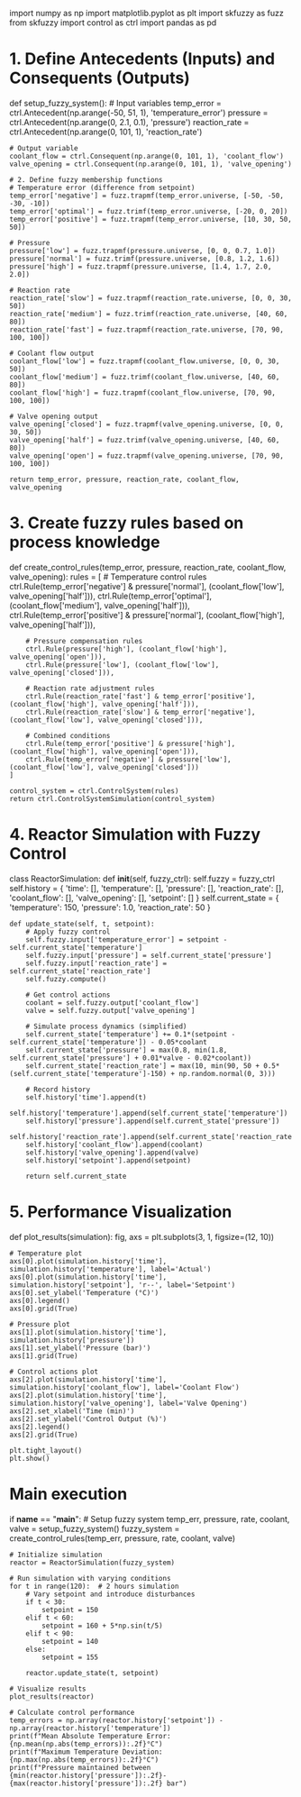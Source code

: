 import numpy as np
import matplotlib.pyplot as plt
import skfuzzy as fuzz
from skfuzzy import control as ctrl
import pandas as pd

# 1. Define Antecedents (Inputs) and Consequents (Outputs)
def setup_fuzzy_system():
    # Input variables
    temp_error = ctrl.Antecedent(np.arange(-50, 51, 1), 'temperature_error')
    pressure = ctrl.Antecedent(np.arange(0, 2.1, 0.1), 'pressure')
    reaction_rate = ctrl.Antecedent(np.arange(0, 101, 1), 'reaction_rate')
    
    # Output variable
    coolant_flow = ctrl.Consequent(np.arange(0, 101, 1), 'coolant_flow')
    valve_opening = ctrl.Consequent(np.arange(0, 101, 1), 'valve_opening')
    
    # 2. Define fuzzy membership functions
    # Temperature error (difference from setpoint)
    temp_error['negative'] = fuzz.trapmf(temp_error.universe, [-50, -50, -30, -10])
    temp_error['optimal'] = fuzz.trimf(temp_error.universe, [-20, 0, 20])
    temp_error['positive'] = fuzz.trapmf(temp_error.universe, [10, 30, 50, 50])
    
    # Pressure
    pressure['low'] = fuzz.trapmf(pressure.universe, [0, 0, 0.7, 1.0])
    pressure['normal'] = fuzz.trimf(pressure.universe, [0.8, 1.2, 1.6])
    pressure['high'] = fuzz.trapmf(pressure.universe, [1.4, 1.7, 2.0, 2.0])
    
    # Reaction rate
    reaction_rate['slow'] = fuzz.trapmf(reaction_rate.universe, [0, 0, 30, 50])
    reaction_rate['medium'] = fuzz.trimf(reaction_rate.universe, [40, 60, 80])
    reaction_rate['fast'] = fuzz.trapmf(reaction_rate.universe, [70, 90, 100, 100])
    
    # Coolant flow output
    coolant_flow['low'] = fuzz.trapmf(coolant_flow.universe, [0, 0, 30, 50])
    coolant_flow['medium'] = fuzz.trimf(coolant_flow.universe, [40, 60, 80])
    coolant_flow['high'] = fuzz.trapmf(coolant_flow.universe, [70, 90, 100, 100])
    
    # Valve opening output
    valve_opening['closed'] = fuzz.trapmf(valve_opening.universe, [0, 0, 30, 50])
    valve_opening['half'] = fuzz.trimf(valve_opening.universe, [40, 60, 80])
    valve_opening['open'] = fuzz.trapmf(valve_opening.universe, [70, 90, 100, 100])
    
    return temp_error, pressure, reaction_rate, coolant_flow, valve_opening

# 3. Create fuzzy rules based on process knowledge
def create_control_rules(temp_error, pressure, reaction_rate, coolant_flow, valve_opening):
    rules = [
        # Temperature control rules
        ctrl.Rule(temp_error['negative'] & pressure['normal'], (coolant_flow['low'], valve_opening['half'])),
        ctrl.Rule(temp_error['optimal'], (coolant_flow['medium'], valve_opening['half'])),
        ctrl.Rule(temp_error['positive'] & pressure['normal'], (coolant_flow['high'], valve_opening['half'])),
        
        # Pressure compensation rules
        ctrl.Rule(pressure['high'], (coolant_flow['high'], valve_opening['open'])),
        ctrl.Rule(pressure['low'], (coolant_flow['low'], valve_opening['closed'])),
        
        # Reaction rate adjustment rules
        ctrl.Rule(reaction_rate['fast'] & temp_error['positive'], (coolant_flow['high'], valve_opening['half'])),
        ctrl.Rule(reaction_rate['slow'] & temp_error['negative'], (coolant_flow['low'], valve_opening['closed'])),
        
        # Combined conditions
        ctrl.Rule(temp_error['positive'] & pressure['high'], (coolant_flow['high'], valve_opening['open'])),
        ctrl.Rule(temp_error['negative'] & pressure['low'], (coolant_flow['low'], valve_opening['closed']))
    ]
    
    control_system = ctrl.ControlSystem(rules)
    return ctrl.ControlSystemSimulation(control_system)

# 4. Reactor Simulation with Fuzzy Control
class ReactorSimulation:
    def __init__(self, fuzzy_ctrl):
        self.fuzzy = fuzzy_ctrl
        self.history = {
            'time': [],
            'temperature': [],
            'pressure': [],
            'reaction_rate': [],
            'coolant_flow': [],
            'valve_opening': [],
            'setpoint': []
        }
        self.current_state = {
            'temperature': 150,
            'pressure': 1.0,
            'reaction_rate': 50
        }
    
    def update_state(self, t, setpoint):
        # Apply fuzzy control
        self.fuzzy.input['temperature_error'] = setpoint - self.current_state['temperature']
        self.fuzzy.input['pressure'] = self.current_state['pressure']
        self.fuzzy.input['reaction_rate'] = self.current_state['reaction_rate']
        self.fuzzy.compute()
        
        # Get control actions
        coolant = self.fuzzy.output['coolant_flow']
        valve = self.fuzzy.output['valve_opening']
        
        # Simulate process dynamics (simplified)
        self.current_state['temperature'] += 0.1*(setpoint - self.current_state['temperature']) - 0.05*coolant
        self.current_state['pressure'] = max(0.8, min(1.8, self.current_state['pressure'] + 0.01*valve - 0.02*coolant))
        self.current_state['reaction_rate'] = max(10, min(90, 50 + 0.5*(self.current_state['temperature']-150) + np.random.normal(0, 3)))
        
        # Record history
        self.history['time'].append(t)
        self.history['temperature'].append(self.current_state['temperature'])
        self.history['pressure'].append(self.current_state['pressure'])
        self.history['reaction_rate'].append(self.current_state['reaction_rate'])
        self.history['coolant_flow'].append(coolant)
        self.history['valve_opening'].append(valve)
        self.history['setpoint'].append(setpoint)
        
        return self.current_state

# 5. Performance Visualization
def plot_results(simulation):
    fig, axs = plt.subplots(3, 1, figsize=(12, 10))
    
    # Temperature plot
    axs[0].plot(simulation.history['time'], simulation.history['temperature'], label='Actual')
    axs[0].plot(simulation.history['time'], simulation.history['setpoint'], 'r--', label='Setpoint')
    axs[0].set_ylabel('Temperature (°C)')
    axs[0].legend()
    axs[0].grid(True)
    
    # Pressure plot
    axs[1].plot(simulation.history['time'], simulation.history['pressure'])
    axs[1].set_ylabel('Pressure (bar)')
    axs[1].grid(True)
    
    # Control actions plot
    axs[2].plot(simulation.history['time'], simulation.history['coolant_flow'], label='Coolant Flow')
    axs[2].plot(simulation.history['time'], simulation.history['valve_opening'], label='Valve Opening')
    axs[2].set_xlabel('Time (min)')
    axs[2].set_ylabel('Control Output (%)')
    axs[2].legend()
    axs[2].grid(True)
    
    plt.tight_layout()
    plt.show()

# Main execution
if __name__ == "__main__":
    # Setup fuzzy system
    temp_err, pressure, rate, coolant, valve = setup_fuzzy_system()
    fuzzy_system = create_control_rules(temp_err, pressure, rate, coolant, valve)
    
    # Initialize simulation
    reactor = ReactorSimulation(fuzzy_system)
    
    # Run simulation with varying conditions
    for t in range(120):  # 2 hours simulation
        # Vary setpoint and introduce disturbances
        if t < 30:
            setpoint = 150
        elif t < 60:
            setpoint = 160 + 5*np.sin(t/5)
        elif t < 90:
            setpoint = 140
        else:
            setpoint = 155
            
        reactor.update_state(t, setpoint)
    
    # Visualize results
    plot_results(reactor)
    
    # Calculate control performance
    temp_errors = np.array(reactor.history['setpoint']) - np.array(reactor.history['temperature'])
    print(f"Mean Absolute Temperature Error: {np.mean(np.abs(temp_errors)):.2f}°C")
    print(f"Maximum Temperature Deviation: {np.max(np.abs(temp_errors)):.2f}°C")
    print(f"Pressure maintained between {min(reactor.history['pressure']):.2f}-{max(reactor.history['pressure']):.2f} bar")
